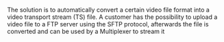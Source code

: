 The solution is to automatically convert a certain video file format into a video transport stream (TS) file. A customer has the possibility to upload a video file to a FTP server using the SFTP protocol, afterwards the file is converted and can be used by a Multiplexer to stream it
